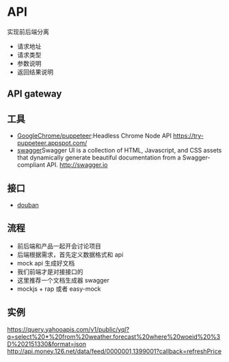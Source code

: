 # API

实现前后端分离

*   请求地址
*   请求类型
*   参数说明
*   返回结果说明

## API gateway

## 工具

*   [GoogleChrome/puppeteer](https://github.com/GoogleChrome/puppeteer):Headless Chrome Node API https://try-puppeteer.appspot.com/
*   [swagger](https://app.swaggerhub.com/home)Swagger UI is a collection of HTML, Javascript, and CSS assets that dynamically generate beautiful documentation from a Swagger-compliant API. http://swagger.io

## 接口

*   [douban](https://developers.douban.com/wiki/?title=guide)

## 流程

*   前后端和产品一起开会讨论项目
*   后端根据需求，首先定义数据格式和 api
*   mock api 生成好文档
*   我们前端才是对接接口的
*   这里推荐一个文档生成器 swagger
*   mockjs + rap 或者 easy-mock

## 实例

https://query.yahooapis.com/v1/public/yql?q=select%20*%20from%20weather.forecast%20where%20woeid%20%3D%202151330&format=json
http://api.money.126.net/data/feed/0000001,1399001?callback=refreshPrice
